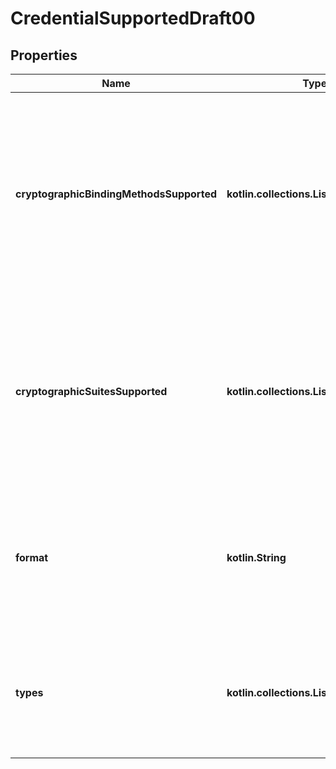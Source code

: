 
# CredentialSupportedDraft00

## Properties
| Name | Type | Description | Notes |
| ------------ | ------------- | ------------- | ------------- |
| **cryptographicBindingMethodsSupported** | **kotlin.collections.List&lt;kotlin.String&gt;** | OpenID Connect Verifiable Credentials Cryptographic Binding Methods Supported  Contains a list of cryptographic binding methods supported for signing the proof. |  [optional] |
| **cryptographicSuitesSupported** | **kotlin.collections.List&lt;kotlin.String&gt;** | OpenID Connect Verifiable Credentials Cryptographic Suites Supported  Contains a list of cryptographic suites methods supported for signing the proof. |  [optional] |
| **format** | **kotlin.String** | OpenID Connect Verifiable Credentials Format  Contains the format that is supported by this authorization server. |  [optional] |
| **types** | **kotlin.collections.List&lt;kotlin.String&gt;** | OpenID Connect Verifiable Credentials Types  Contains the types of verifiable credentials supported. |  [optional] |



